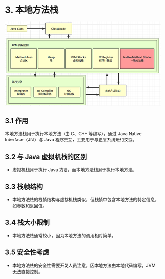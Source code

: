 # 3. 本地方法栈

![本地方法栈](../assets/1.png)

## 3.1 作用

本地方法栈用于执行本地方法（由 C、C++ 等编写），通过 Java Native Interface（JNI）与 Java 程序交互，主要用于与底层系统进行交互。

## 3.2 与 Java 虚拟机栈的区别

- 虚拟机栈用于执行 Java 方法，而本地方法栈用于执行本地方法。

## 3.3 栈帧结构

- 本地方法栈的栈帧结构与虚拟机栈类似，但栈帧中包含本地方法的特定信息，如参数和返回值。

## 3.4 栈大小限制

- 本地方法栈通常较小，因为本地方法的调用相对简单。

## 3.5 安全性考虑

- 本地方法栈的安全性需要开发人员注意，因本地方法由本地代码编写，JVM 无法直接控制。